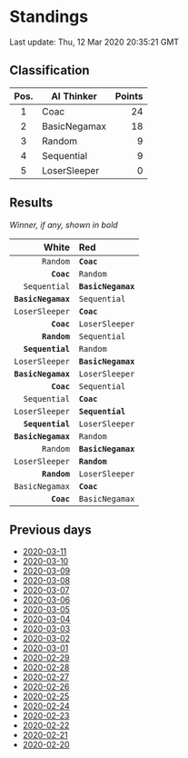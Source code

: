 # Standings

Last update: Thu, 12 Mar 2020 20:35:21 GMT

## Classification

| Pos. | AI Thinker | Points |
|:----:| ---------- | -----: |
| 1 | Coac | 24 |
| 2 | BasicNegamax | 18 |
| 3 | Random | 9 |
| 4 | Sequential | 9 |
| 5 | LoserSleeper | 0 |

## Results

_Winner, if any, shown in bold_

| White |   Red   |
| -----:|:------- |
| `Random` | **`Coac`** |
| **`Coac`** | `Random` |
| `Sequential` | **`BasicNegamax`** |
| **`BasicNegamax`** | `Sequential` |
| `LoserSleeper` | **`Coac`** |
| **`Coac`** | `LoserSleeper` |
| **`Random`** | `Sequential` |
| **`Sequential`** | `Random` |
| `LoserSleeper` | **`BasicNegamax`** |
| **`BasicNegamax`** | `LoserSleeper` |
| **`Coac`** | `Sequential` |
| `Sequential` | **`Coac`** |
| `LoserSleeper` | **`Sequential`** |
| **`Sequential`** | `LoserSleeper` |
| **`BasicNegamax`** | `Random` |
| `Random` | **`BasicNegamax`** |
| `LoserSleeper` | **`Random`** |
| **`Random`** | `LoserSleeper` |
| `BasicNegamax` | **`Coac`** |
| **`Coac`** | `BasicNegamax` |

## Previous days

* [2020-03-11](/color-shape-links-ai-competition/daily/2020-03-11)
* [2020-03-10](/color-shape-links-ai-competition/daily/2020-03-10)
* [2020-03-09](/color-shape-links-ai-competition/daily/2020-03-09)
* [2020-03-08](/color-shape-links-ai-competition/daily/2020-03-08)
* [2020-03-07](/color-shape-links-ai-competition/daily/2020-03-07)
* [2020-03-06](/color-shape-links-ai-competition/daily/2020-03-06)
* [2020-03-05](/color-shape-links-ai-competition/daily/2020-03-05)
* [2020-03-04](/color-shape-links-ai-competition/daily/2020-03-04)
* [2020-03-03](/color-shape-links-ai-competition/daily/2020-03-03)
* [2020-03-02](/color-shape-links-ai-competition/daily/2020-03-02)
* [2020-03-01](/color-shape-links-ai-competition/daily/2020-03-01)
* [2020-02-29](/color-shape-links-ai-competition/daily/2020-02-29)
* [2020-02-28](/color-shape-links-ai-competition/daily/2020-02-28)
* [2020-02-27](/color-shape-links-ai-competition/daily/2020-02-27)
* [2020-02-26](/color-shape-links-ai-competition/daily/2020-02-26)
* [2020-02-25](/color-shape-links-ai-competition/daily/2020-02-25)
* [2020-02-24](/color-shape-links-ai-competition/daily/2020-02-24)
* [2020-02-23](/color-shape-links-ai-competition/daily/2020-02-23)
* [2020-02-22](/color-shape-links-ai-competition/daily/2020-02-22)
* [2020-02-21](/color-shape-links-ai-competition/daily/2020-02-21)
* [2020-02-20](/color-shape-links-ai-competition/daily/2020-02-20)
